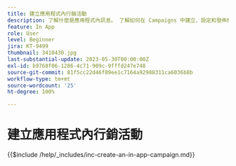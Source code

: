 ```yaml
---
title: 建立應用程式內行銷活動
description: 了解什麼是應用程式內訊息。 了解如何在 Campaigns 中建立、設定和發佈應用程式內訊息。
feature: In App
role: User
level: Beginner
jira: KT-9499
thumbnail: 3410430.jpg
last-substantial-update: 2023-05-30T00:00:00Z
exl-id: b9768f06-1286-4c71-909c-9fffd247e748
source-git-commit: 81f5cc22d46f89ee1c7164a92988311ca6036b8b
workflow-type: tm+mt
source-wordcount: '25'
ht-degree: 100%

---
```


# 建立應用程式內行銷活動

{{$include /help/_includes/inc-create-an-in-app-campaign.md}}
